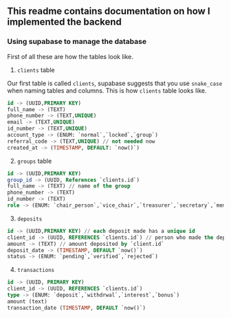 ## This readme contains documentation on how I implemented the backend

### Using supabase to manage the database

First of all these are how the tables look like.

1. `clients` table

Our  first table is called `clients`, supabase suggests that you use `snake_case` when naming tables and columns.
This is how `clients` table looks like.
```sql
id -> (UUID,PRIMARY KEY)
full_name -> (TEXT)
phone_number -> (TEXT,UNIQUE)
email -> (TEXT,UNIQUE)
id_number -> (TEXT,UNIQUE)
account_type -> (ENUM: `normal`,`locked`,`group`)
referral_code -> (TEXT,UNIQUE) // not needed now
created_at -> (TIMESTAMP, DEFAULT: `now()`)
```
2. `groups` table
```sql
id -> (UUID,PRIMARY KEY)
group_id -> (UUID, References `clients.id`)
full_name -> (TEXT) // name of the group
phone_number -> (TEXT)
id_number -> (TEXT)
role -> (ENUM: `chair_person`,`vice_chair`,`treasurer`,`secretary`,`member`) // not needed now
```
3. `deposits`
```sql
id -> (UUID,PRIMARY KEY) // each deposit made has a unique id
client_id -> (UUID, REFERENCES `clients.id`) // person who made the deposit
amount -> (TEXT) // amount deposited by `client.id`
deposit_date -> (TIMESTAMP, DEFAULT `now()`)
status -> (ENUM: `pending`,`verified`,`rejected`)
```
4. `transactions`

```sql
id -> (UUID, PRIMARY KEY)
client_id -> (UUID, REFERENCES `clients.id`)
type -> (ENUM: `deposit`,`withdrwal`,`interest`,`bonus`)
amount (text)
transaction_date (TIMESTAMP, DEFAULT `now()`)
```